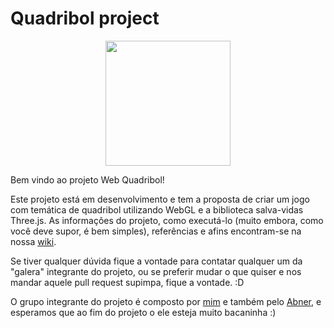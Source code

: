 # Quadribol project
<p align="center">
  <img src="https://raw.githubusercontent.com/zerodois/webgl/master/docs/quadribol.jpg" align="center" height="200">
</p>

Bem vindo ao projeto Web Quadribol!

Este projeto está em desenvolvimento e tem a proposta de criar um jogo com temática de quadribol utilizando WebGL e a biblioteca salva-vidas Three.js.
As informações do projeto, como executá-lo (muito embora, como você deve supor, é bem simples), referências e afins encontram-se na nossa [wiki](https://github.com/zerodois/webgl/wiki).

Se tiver qualquer dúvida fique a vontade para contatar qualquer um da "galera" integrante do projeto, ou se preferir mudar o que quiser e nos mandar aquele pull request supimpa, fique a vontade. :D

O grupo integrante do projeto é composto por [mim](https://github.com/zerodois) e também pelo [Abner](https://github.com/mistakenn), e esperamos que ao fim do projeto o ele esteja muito bacaninha :)
